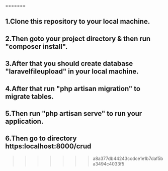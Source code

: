 
=======
## 1.Clone this repository to your local machine.

## 2.Then goto your project directory & then run "composer install".

## 3.After that you should create database "laravelfileupload" in your local machine.

## 4.After that run "php artisan migration" to migrate tables.

## 5.Then run "php artisan serve" to run your application.

## 6.Then go to directory https:localhost:8000/crud

>>>>>>> a8a377db44243ccdce1e1b7daf5ba3494c4033f5
